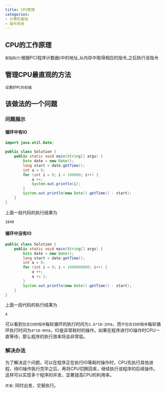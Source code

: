```yaml
---
title: CPU管理
categories: 
- 计算机基础
- 操作系统
---
```


## CPU的工作原理

`取指执行`:根据PC(程序计数器)中的地址,从内存中取得相应的指令,之后执行该指令

## 管理CPU最直观的方法

`设置好PC的初值`

## 该做法的一个问题

### 问题展示

#### 循环中有IO
```Java
import java.util.Date;

public class Solution {
    public static void main(String[] args) {
        Date date = new Date();
        long start = date.getTime();
        int a = 0;
        for (int i = 0; i < 100000; i++) {
            a ++;
            System.out.println(i);
        }
        System.out.println(new Date().getTime() - start);
    }
}
```

上面一段代码的执行结果为

```
1640
```

#### 循环中没有IO

```Java
public class Solution {
    public static void main(String[] args) {
        Date date = new Date();
        long start = date.getTime();
        int a = 0;
        for (int i = 0; i < 1000000000; i++) {
            a ++;
            a += 2;
        }
        System.out.println(new Date().getTime() - start);
    }
}
```
上面一段代码的执行结果为

```
4
```

可以看到`包含IO的程序`每轮循环的执行时间为`1.6*10-2`ms，而`不包含IO的程序`每轮循环执行时间为`4*10-9`ms，IO是非常耗时的操作。如果在程序进行IO操作时CPU一直等待，那么程序的执行效率将会非常低。

### 解决办法

为了解决这个问题，可以在程序正在执行IO等耗时操作时，CPU先执行其他进程，待IO操作执行完毕之后，再将CPU切换回来，继续执行该程序的后续操作。这样可以实现多个程序的并发，显著提高CPU的利用率。

`并发`: 同时出发，交替执行。